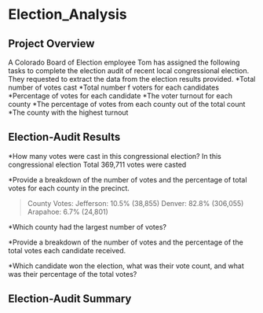 # Election_Analysis
## Project Overview
A Colorado Board of Election employee Tom has assigned the following tasks to complete the election audit of recent local congressional election. They requested to extract the data from the election results provided.
 *Total number of votes cast
 *Total number f voters for each candidates
 *Percentage of votes for each candidate
 *The voter turnout for each county 
 *The percentage of votes from each county out of the total count
 *The county with the highest turnout

 ## Election-Audit Results
*How many votes were cast in this congressional election?
In this congressional election Total 369,711 votes were casted


*Provide a breakdown of the number of votes and the percentage of total votes for each county in the precinct.
> County Votes:
Jefferson: 10.5% (38,855) 
Denver: 82.8% (306,055) 
Arapahoe: 6.7% (24,801) 


*Which county had the largest number of votes?


*Provide a breakdown of the number of votes and the percentage of the total votes each candidate received.


*Which candidate won the election, what was their vote count, and what was their percentage of the total votes?


## Election-Audit Summary
